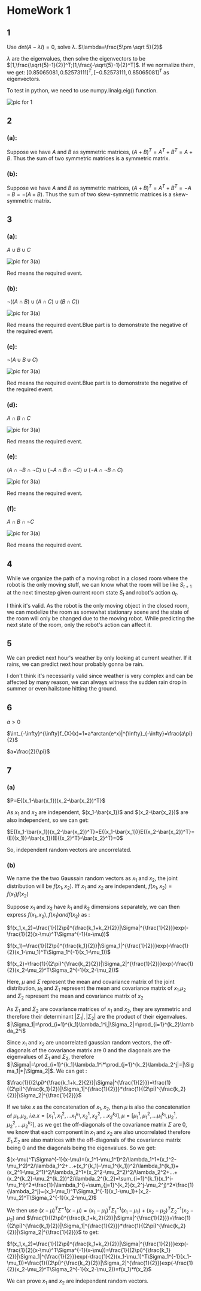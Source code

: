 # HomeWork 1

## 1
Use $det(A-\lambda I)=0$, solve $\lambda$.
$\lambda=\frac{5\pm \sqrt 5}{2}$

$\lambda$ are the eigenvalues, then solve the eigenvectors to be $[1,\frac{\sqrt{5}-1}{2}]^T;[1,\frac{-\sqrt{5}-1}{2}^T]$. If we normalize them, we get:
$[0.85065081,0.52573111]^T,[-0.52573111,0.85065081]^T$ as eigenvectors.

To test in python, we need to use numpy.linalg.eig() function.

![pic for 1](https://github.com/ChrisxHarden/RaReport/blob/main/homework/2-1.png)

## 2
### (a):
Suppose we have $A$ and $B$ as symmetric matrices, $(A+B)^T=A^T+B^T=A+B$. Thus the sum of two symmetric matrices is a symmetric matrix.

### (b):
Suppose we have $A$ and $B$ as symmetric matrices, $(A+B)^T=A^T+B^T=-A-B=-(A+B)$. Thus the sum of two skew-symmetric matrices is a skew-symmetric matrix.

## 3
### (a): 
$A\cup B\cup C$

![pic for 3(a)](https://github.com/ChrisxHarden/RaReport/blob/main/homework/1.png)

Red means the required event.

### (b):
$\neg((A \cap B)\cup(A\cap C)\cup (B\cap C))$

![pic for 3(a)](https://github.com/ChrisxHarden/RaReport/blob/main/homework/2.png)

Red means the required event.Blue part is to demonstrate the negative of the required event.

### (c):
$\neg (A\cup B\cup C)$

![pic for 3(a)](https://github.com/ChrisxHarden/RaReport/blob/main/homework/3.png)

Red means the required event.Blue part is to demonstrate the negative of the required event.

### (d):
$A \cap B \cap C$

![pic for 3(a)](https://github.com/ChrisxHarden/RaReport/blob/main/homework/4.png)

Red means the required event.


### (e):
$(A\cap \neg B \cap \neg C)\cup (\neg A\cap  B \cap \neg C)\cup (\neg A\cap \neg B \cap C)$

![pic for 3(a)](https://github.com/ChrisxHarden/RaReport/blob/main/homework/5.png)

Red means the required event.

### (f):
$A\cap B\cap \neg C$

![pic for 3(a)](https://github.com/ChrisxHarden/RaReport/blob/main/homework/6.png)

Red means the required event.

## 4
While we organize the path of a moving robot in a closed room where the robot is the only moving stuff, we can know what the room will be like $S_{t+1}$ at the next timestep given current room state $S_{t}$ and robot's action $a_t$. 

I think it's valid. As the robot is the only moving object in the closed room, we can modelize the room as somewhat stationary scene and the state of the room will only be changed due to the moving robot. While predicting the next state of the room, only the robot's action can affect it.

## 5
We can predict next hour's weather by only looking at current weather. If it rains, we can predict next hour probably gonna be rain. 

I don't think it's necessarily valid since weather is very complex and can be affected by many reason, we can always witness the sudden rain drop in summer or even hailstone hitting the ground. 

## 6
$a>0$

$\int_{-\infty}^{\infty}f_{X}(x)=1=a*arctan(e^x)|^{\infty}_{-\infty}=\frac{a\pi}{2}$

$a=\frac{2}{\pi}$

## 7
### (a)
$P=E{(x_1-\bar{x_1})(x_2-\bar{x_2})^T}$

As $x_1$ and $x_2$ are independent, $(x_1-\bar{x_1})$ and $(x_2-\bar{x_2})$ are also independent, so we can get:

$E{(x_1-\bar{x_1})(x_2-\bar{x_2})^T}=E{(x_1-\bar{x_1})}E{(x_2-\bar{x_2})^T}=(E{(x_1)}-\bar{x_1})(E{(x_2)^T}-\bar{x_2}^T)=0$

So, independent random vectors are uncorrelated.

### (b)
We name the the two Gaussain random vectors as $x_1$ and $x_2$, the joint distribution will be $f(x_1,x_2)$. Iff $x_1$ and $x_2$ are independent, $f(x_1,x_2)=f(x_1)f(x_2)$

Suppose $x_1$ and $x_2$ have $k_1$ and $k_2$ dimensions separately, we can then express $f(x_1,x_2),f(x_1) and f(x_2)$ as :

$f(x_1,x_2)=\frac{1}{(2\pi)^{\frac{k_1+k_2}{2}}|\Sigma|^{\frac{1}{2}}}exp(-\frac{1}{2}(x-\mu)^T\Sigma^{-1}(x-\mu))$

$f(x_1)=\frac{1}{(2\pi)^{\frac{k_1}{2}}|\Sigma_1|^{\frac{1}{2}}}exp(-\frac{1}{2}(x_1-\mu_1)^T\Sigma_1^{-1}(x_1-\mu_1))$

$f(x_2)=\frac{1}{(2\pi)^{\frac{k_2}{2}}|\Sigma_2|^{\frac{1}{2}}}exp(-\frac{1}{2}(x_2-\mu_2)^T\Sigma_2^{-1}(x_2-\mu_2))$


Here, $\mu$ and $\Sigma$ represent the mean and covariance matrix of the joint distribution, $\mu_1$ and $\Sigma_1$ represent the mean and covariance matrix of $x_1$,$\mu_2$ and $\Sigma_2$ represent the mean and covariance matrix of $x_2$


As $\Sigma_1$ and $\Sigma_2$ are covariance matrices of $x_1$ and $x_2$, they are symmetric and therefore their determinant $|\Sigma_1|,|\Sigma_2|$ are the product of their eigenvalues. $|\Sigma_1|=\prod_{i=1}^{k_1}\lambda_1^i,|\Sigma_2|=\prod_{i=1}^{k_2}\lambda_2^i$

Since $x_1$ and $x_2$ are uncorrelated gaussian random vectors, the off-diagonals of the covariance matrix are 0 and the diagonals are the eigenvalues of $\Sigma_1$ and $\Sigma_2$, therefore $|\Sigma|=\prod_{i=1}^{k_1}\lambda_1^i*\prod_{j=1}^{k_2}\lambda_2^j|=|\Sigma_1|*|\Sigma_2|$. We can get :

$\frac{1}{(2\pi)^{\frac{k_1+k_2}{2}}|\Sigma|^{\frac{1}{2}}}=\frac{1}{(2\pi)^{\frac{k_1}{2}}|\Sigma_1|^{\frac{1}{2}}}*\frac{1}{(2\pi)^{\frac{k_2}{2}}|\Sigma_2|^{\frac{1}{2}}}$

If we take $x$ as the concatenation of $x_1, x_2$, then $\mu$ is also the concatenation of $\mu_1, \mu_2$, $i.e. x=[x_1^1,x_1^2,...x_1^{k_1},x_2^1,x_2^2,...x_2^{k_2}],\mu=[\mu_1^1,\mu_1^2,...\mu_1^{k_1},\mu_2^1,\mu_2^2,...\mu_2^{k_2}]$, as we get the off-diagonals of the covariance matrix $\Sigma$ are 0, we know that each component in $x_1$ and $x_2$ are also uncorrelated therefore $\Sigma_1$,$\Sigma_2$ are also matrices with the off-diagonals of the covariance matrix being 0 and the diagonals being the eigenvalues. So we get:

$(x-\mu)^T\Sigma^{-1}(x-\mu)=(x_1^1-\mu_1^1)^2/\lambda_1^1+(x_1^2-\mu_1^2)^2/\lambda_1^2+...+(x_1^{k_1}-\mu_1^{k_1})^2/\lambda_1^{k_1}+(x_2^1-\mu_2^1)^2/\lambda_2^1+(x_2^2-\mu_2^2)^2/\lambda_2^2+...+(x_2^{k_2}-\mu_2^{k_2})^2/\lambda_2^{k_2}=\sum_{i=1}^{k_1}(x_1^i-\mu_1^i)^2*\frac{1}{\lambda_1^i}+\sum_{j=1}^{k_2}(x_2^j-\mu_2^j)^2*\frac{1}{\lambda_2^j}=(x_1-\mu_1)^T\Sigma_1^{-1}(x_1-\mu_1)+(x_2-\mu_2)^T\Sigma_2^{-1}(x_2-\mu_2)$

We then use
$(x-\mu)^T\Sigma^{-1}(x-\mu)=(x_1-\mu_1)^T\Sigma_1^{-1}(x_1-\mu_1)+(x_2-\mu_2)^T\Sigma_2^{-1}(x_2-\mu_2)$ and $\frac{1}{(2\pi)^{\frac{k_1+k_2}{2}}|\Sigma|^{\frac{1}{2}}}=\frac{1}{(2\pi)^{\frac{k_1}{2}}|\Sigma_1|^{\frac{1}{2}}}*\frac{1}{(2\pi)^{\frac{k_2}{2}}|\Sigma_2|^{\frac{1}{2}}}$ to get:

$f(x_1,x_2)=\frac{1}{(2\pi)^{\frac{k_1+k_2}{2}}|\Sigma|^{\frac{1}{2}}}exp(-\frac{1}{2}(x-\mu)^T\Sigma^{-1}(x-\mu))=\frac{1}{(2\pi)^{\frac{k_1}{2}}|\Sigma_1|^{\frac{1}{2}}}exp(-\frac{1}{2}(x_1-\mu_1)^T\Sigma_1^{-1}(x_1-\mu_1))*\frac{1}{(2\pi)^{\frac{k_2}{2}}|\Sigma_2|^{\frac{1}{2}}}exp(-\frac{1}{2}(x_2-\mu_2)^T\Sigma_2^{-1}(x_2-\mu_2))=f(x_1)*f(x_2)$

We can prove $x_1$ and $x_2$ are independent random vectors.

